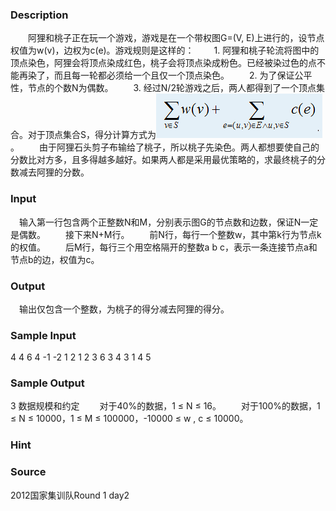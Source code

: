 
### Description
　　阿狸和桃子正在玩一个游戏，游戏是在一个带权图G=(V, E)上进行的，设节点权值为w(v)，边权为c(e)。游戏规则是这样的：
　　1. 阿狸和桃子轮流将图中的顶点染色，阿狸会将顶点染成红色，桃子会将顶点染成粉色。已经被染过色的点不能再染了，而且每一轮都必须给一个且仅一个顶点染色。
　　2. 为了保证公平性，节点的个数N为偶数。
　　3. 经过N/2轮游戏之后，两人都得到了一个顶点集合。对于顶点集合S，得分计算方式为![](/JudgeOnline/upload/201203/111.jpg)
　　。
　　由于阿狸石头剪子布输给了桃子，所以桃子先染色。两人都想要使自己的分数比对方多，且多得越多越好。如果两人都是采用最优策略的，求最终桃子的分数减去阿狸的分数。
　
### Input
　输入第一行包含两个正整数N和M，分别表示图G的节点数和边数，保证N一定是偶数。
　　接下来N+M行。
　　前N行，每行一个整数w，其中第k行为节点k的权值。
　　后M行，每行三个用空格隔开的整数a b c，表示一条连接节点a和节点b的边，权值为c。
　
### Output
　输出仅包含一个整数，为桃子的得分减去阿狸的得分。
### Sample Input
4 4
6
4
-1
-2
1 2 1
2 3 6
3 4 3
1 4 5

### Sample Output
3
数据规模和约定
　　对于40%的数据，1 ≤ N ≤ 16。
　　对于100%的数据，1 ≤ N ≤ 10000，1 ≤ M ≤ 100000，-10000 ≤ w , c ≤ 10000。

### Hint

### Source
2012国家集训队Round 1 day2